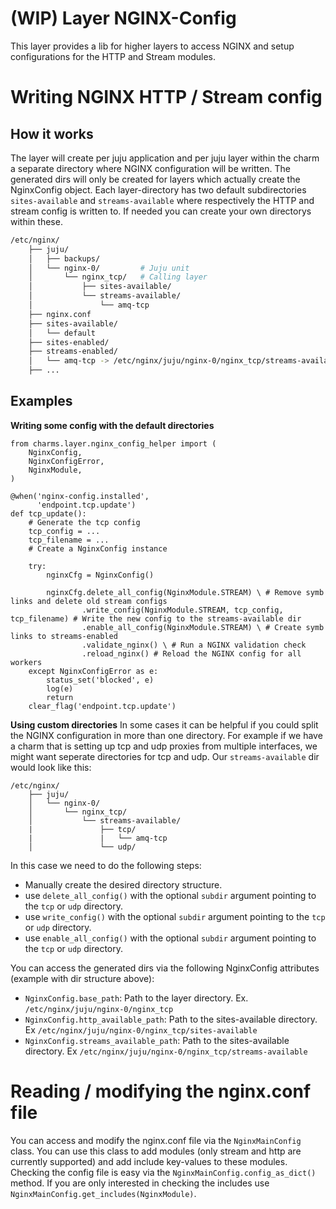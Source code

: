 # (WIP) Layer NGINX-Config

This layer provides a lib for higher layers to access NGINX and setup configurations for the HTTP and Stream modules.

# Writing NGINX HTTP / Stream config
## How it works

The layer will create per juju application and per juju layer within the charm a separate directory where NGINX configuration will be written. The generated dirs will only be created for layers which actually create the NginxConfig object.
Each layer-directory has two default subdirectories `sites-available` and `streams-available` where respectively the HTTP and stream config is written to. If needed you can create your own directorys within these.

```bash
/etc/nginx/
    ├── juju/
    │   ├── backups/
    │   └── nginx-0/         # Juju unit 
    │       └── nginx_tcp/   # Calling layer
    │           ├── sites-available/
    │           └── streams-available/
    │               └── amq-tcp
    ├── nginx.conf
    ├── sites-available/
    │   └── default
    ├── sites-enabled/
    ├── streams-enabled/
    │   └── amq-tcp -> /etc/nginx/juju/nginx-0/nginx_tcp/streams-available/amq-tcp
    ├── ...
```

## Examples
**Writing some config with the default directories**
```
from charms.layer.nginx_config_helper import (
    NginxConfig, 
    NginxConfigError, 
    NginxModule,
)

@when('nginx-config.installed',
      'endpoint.tcp.update')
def tcp_update():
    # Generate the tcp config
    tcp_config = ...
    tcp_filename = ...
    # Create a NginxConfig instance

    try:
        nginxCfg = NginxConfig()
        
        nginxCfg.delete_all_config(NginxModule.STREAM) \ # Remove symb links and delete old stream configs
                .write_config(NginxModule.STREAM, tcp_config, tcp_filename) # Write the new config to the streams-available dir
                .enable_all_config(NginxModule.STREAM) \ # Create symb links to streams-enabled
                .validate_nginx() \ # Run a NGINX validation check
                .reload_nginx() # Reload the NGINX config for all workers
    except NginxConfigError as e:
        status_set('blocked', e)
        log(e)
        return
    clear_flag('endpoint.tcp.update')
```

**Using custom directories**
In some cases it can be helpful if you could split the NGINX configuration in more than one directory. For example if we have a charm that is setting up tcp and udp proxies from multiple interfaces, we might want seperate directories for tcp and udp. Our `streams-available` dir would look like this:
```
/etc/nginx/
    ├── juju/
    │   └── nginx-0/     
    │       └── nginx_tcp/
    │           └── streams-available/
    |               ├── tcp/
    |               |   └── amq-tcp
    │               └── udp/
```
In this case we need to do the following steps:
- Manually create the desired directory structure.
- use `delete_all_config()` with the optional `subdir` argument pointing to the `tcp` or `udp` directory.
- use `write_config()` with the optional `subdir` argument pointing to the `tcp` or `udp` directory.
- use `enable_all_config()` with the optional `subdir` argument pointing to the `tcp` or `udp` directory.

You can access the generated dirs via the following NginxConfig attributes (example with dir structure above):
- `NginxConfig.base_path`: Path to the layer directory. Ex. `/etc/nginx/juju/nginx-0/nginx_tcp`
- `NginxConfig.http_available_path`: Path to the sites-available directory. Ex `/etc/nginx/juju/nginx-0/nginx_tcp/sites-available`
- `NginxConfig.streams_available_path`: Path to the sites-available directory. Ex `/etc/nginx/juju/nginx-0/nginx_tcp/streams-available`


# Reading / modifying the nginx.conf file

You can access and modify the nginx.conf file via the `NginxMainConfig` class. You can use this class to add modules (only stream and http are currently supported) and add include key-values to these modules. Checking the config file is easy via the `NginxMainConfig.config_as_dict()` method. If you are only interested in checking the includes use `NginxMainConfig.get_includes(NginxModule)`.